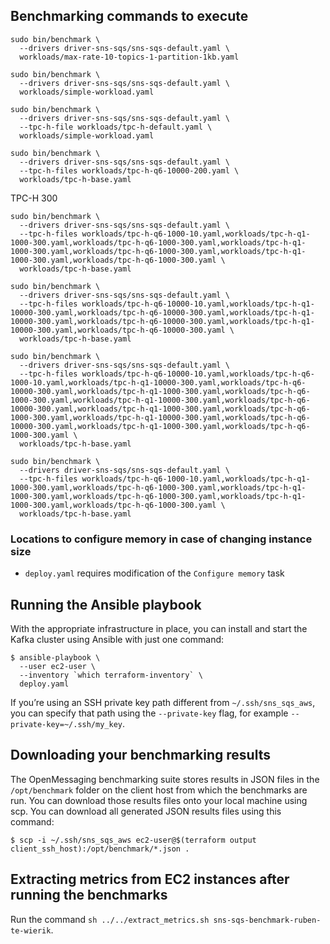 ## Benchmarking commands to execute

```
sudo bin/benchmark \
  --drivers driver-sns-sqs/sns-sqs-default.yaml \
  workloads/max-rate-10-topics-1-partition-1kb.yaml
```

```
sudo bin/benchmark \
  --drivers driver-sns-sqs/sns-sqs-default.yaml \
  workloads/simple-workload.yaml
```

```
sudo bin/benchmark \
  --drivers driver-sns-sqs/sns-sqs-default.yaml \
  --tpc-h-file workloads/tpc-h-default.yaml \
  workloads/simple-workload.yaml
```

```
sudo bin/benchmark \
  --drivers driver-sns-sqs/sns-sqs-default.yaml \
  --tpc-h-files workloads/tpc-h-q6-10000-200.yaml \
  workloads/tpc-h-base.yaml
```

TPC-H 300

```
sudo bin/benchmark \
  --drivers driver-sns-sqs/sns-sqs-default.yaml \
  --tpc-h-files workloads/tpc-h-q6-1000-10.yaml,workloads/tpc-h-q1-1000-300.yaml,workloads/tpc-h-q6-1000-300.yaml,workloads/tpc-h-q1-1000-300.yaml,workloads/tpc-h-q6-1000-300.yaml,workloads/tpc-h-q1-1000-300.yaml,workloads/tpc-h-q6-1000-300.yaml \
  workloads/tpc-h-base.yaml
```

```
sudo bin/benchmark \
  --drivers driver-sns-sqs/sns-sqs-default.yaml \
  --tpc-h-files workloads/tpc-h-q6-10000-10.yaml,workloads/tpc-h-q1-10000-300.yaml,workloads/tpc-h-q6-10000-300.yaml,workloads/tpc-h-q1-10000-300.yaml,workloads/tpc-h-q6-10000-300.yaml,workloads/tpc-h-q1-10000-300.yaml,workloads/tpc-h-q6-10000-300.yaml \
  workloads/tpc-h-base.yaml
```

```
sudo bin/benchmark \
  --drivers driver-sns-sqs/sns-sqs-default.yaml \
  --tpc-h-files workloads/tpc-h-q6-10000-10.yaml,workloads/tpc-h-q6-1000-10.yaml,workloads/tpc-h-q1-10000-300.yaml,workloads/tpc-h-q6-10000-300.yaml,workloads/tpc-h-q1-1000-300.yaml,workloads/tpc-h-q6-1000-300.yaml,workloads/tpc-h-q1-10000-300.yaml,workloads/tpc-h-q6-10000-300.yaml,workloads/tpc-h-q1-1000-300.yaml,workloads/tpc-h-q6-1000-300.yaml,workloads/tpc-h-q1-10000-300.yaml,workloads/tpc-h-q6-10000-300.yaml,workloads/tpc-h-q1-1000-300.yaml,workloads/tpc-h-q6-1000-300.yaml \
  workloads/tpc-h-base.yaml
```

```
sudo bin/benchmark \
  --drivers driver-sns-sqs/sns-sqs-default.yaml \
  --tpc-h-files workloads/tpc-h-q6-1000-10.yaml,workloads/tpc-h-q1-1000-300.yaml,workloads/tpc-h-q6-1000-300.yaml,workloads/tpc-h-q1-1000-300.yaml,workloads/tpc-h-q6-1000-300.yaml,workloads/tpc-h-q1-1000-300.yaml,workloads/tpc-h-q6-1000-300.yaml \
  workloads/tpc-h-base.yaml
```

### Locations to configure memory in case of changing instance size

* `deploy.yaml` requires modification of the `Configure memory` task

## Running the Ansible playbook

With the appropriate infrastructure in place, you can install and start the Kafka cluster using Ansible with just one command:

```
$ ansible-playbook \
  --user ec2-user \
  --inventory `which terraform-inventory` \
  deploy.yaml
```

If you’re using an SSH private key path different from `~/.ssh/sns_sqs_aws`, you can specify that path using the `--private-key` flag, for example `--private-key=~/.ssh/my_key`.

## Downloading your benchmarking results

The OpenMessaging benchmarking suite stores results in JSON files in the `/opt/benchmark` folder on the client host from which the benchmarks are run. You can download those results files onto your local machine using scp. You can download all generated JSON results files using this command:

```
$ scp -i ~/.ssh/sns_sqs_aws ec2-user@$(terraform output client_ssh_host):/opt/benchmark/*.json .
```

## Extracting metrics from EC2 instances after running the benchmarks

Run the command `sh ../../extract_metrics.sh sns-sqs-benchmark-ruben-te-wierik`.
